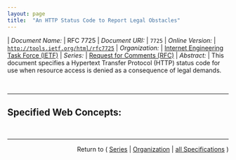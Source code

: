 ```yaml
---
layout: page
title:  "An HTTP Status Code to Report Legal Obstacles"
---
```


| *Document Name:* | RFC 7725
| *Document URI:* | `7725`
| *Online Version:* | [`http://tools.ietf.org/html/rfc7725`](http://tools.ietf.org/html/rfc7725)
| *Organization:* | [Internet Engineering Task Force (IETF)](..  "List of specification series by this organization")
| *Series:* | [Request for Comments (RFC)](.  "List of specifications in this series")
| *Abstract:* | This document specifies a Hypertext Transfer Protocol (HTTP) status code for use when resource access is denied as a consequence of legal demands.

<br/>
<hr/>

## Specified Web Concepts:



<br/>
<hr/>

<p style="text-align: right">Return to ( <a href="./">Series</a> | <a href="../">Organization</a> | <a href="../../">all Specifications</a> )</p>